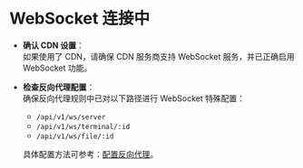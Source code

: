 # WebSocket 连接中

- **确认 CDN 设置**：  
  如果使用了 CDN，请确保 CDN 服务商支持 WebSocket 服务，并已正确启用 WebSocket 功能。

- **检查反向代理配置**：  
  确保反向代理规则中已对以下路径进行 WebSocket 特殊配置：  
  - `/api/v1/ws/server`
  - `/api/v1/ws/terminal/:id`
  - `/api/v1/ws/file/:id`

  具体配置方法可参考：[配置反向代理](/guide/q3.html)。
